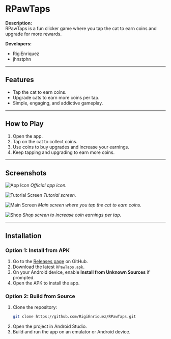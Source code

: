 # RPawTaps

**Description:**  
RPawTaps is a fun clicker game where you tap the cat to earn coins and upgrade for more rewards.

**Developers:**  
- RigiEnriquez
- jhnstphn

---

## Features
- Tap the cat to earn coins.  
- Upgrade cats to earn more coins per tap.  
- Simple, engaging, and addictive gameplay.  

---

## How to Play
1. Open the app.  
2. Tap on the cat to collect coins.  
3. Use coins to buy upgrades and increase your earnings.  
4. Keep tapping and upgrading to earn more coins.  

---

## Screenshots

![App Icon](screenshots/app_icon.png)
*Official app icon.*

![Tutorial Screen](screenshots/tutorial_screen.png)
*Tutorial screen.*

![Main Screen](screenshots/main_screen.png)
*Main screen where you tap the cat to earn coins.*

![Shop](screenshots/shop_screen.png)
*Shop screen to increase coin earnings per tap.*

---

## Installation

### Option 1: Install from APK
1. Go to the [Releases page](https://github.com/RigiEnriquez/RPawTaps/releases) on GitHub.  
2. Download the latest `RPawTaps.apk`.  
3. On your Android device, enable **Install from Unknown Sources** if prompted.  
4. Open the APK to install the app.

### Option 2: Build from Source
1. Clone the repository:  
   ```bash
   git clone https://github.com/RigiEnriquez/RPawTaps.git
2. Open the project in Android Studio.
3. Build and run the app on an emulator or Android device.
